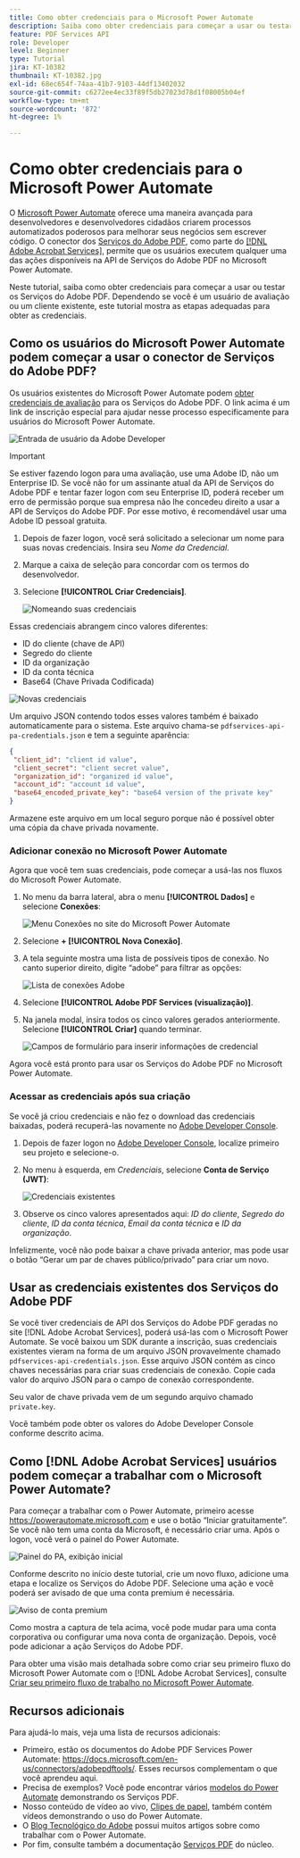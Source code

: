 ```yaml
---
title: Como obter credenciais para o Microsoft Power Automate
description: Saiba como obter credenciais para começar a usar ou testar os Serviços da Adobe PDF
feature: PDF Services API
role: Developer
level: Beginner
type: Tutorial
jira: KT-10382
thumbnail: KT-10382.jpg
exl-id: 68ec654f-74aa-41b7-9103-44df13402032
source-git-commit: c6272ee4ec33f89f5db27023d78d1f08005b04ef
workflow-type: tm+mt
source-wordcount: '872'
ht-degree: 1%

---
```


# Como obter credenciais para o Microsoft Power Automate

O [Microsoft Power Automate](https://powerautomate.microsoft.com/pt-br/) oferece uma maneira avançada para desenvolvedores e desenvolvedores cidadãos criarem processos automatizados poderosos para melhorar seus negócios sem escrever código. O conector dos [Serviços do Adobe PDF](https://us.flow.microsoft.com/en-us/connectors/shared_adobepdftools/adobe-pdf-services/), como parte do [[!DNL Adobe Acrobat Services]](https://developer.adobe.com/document-services), permite que os usuários executem qualquer uma das ações disponíveis na API de Serviços do Adobe PDF no Microsoft Power Automate.

Neste tutorial, saiba como obter credenciais para começar a usar ou testar os Serviços do Adobe PDF. Dependendo se você é um usuário de avaliação ou um cliente existente, este tutorial mostra as etapas adequadas para obter as credenciais.

## Como os usuários do Microsoft Power Automate podem começar a usar o conector de Serviços do Adobe PDF?

Os usuários existentes do Microsoft Power Automate podem [obter credenciais de avaliação](https://www.adobe.com/go/powerautomate_getstarted) para os Serviços do Adobe PDF. O link acima é um link de inscrição especial para ajudar nesse processo especificamente para usuários do Microsoft Power Automate.

![Entrada de usuário da Adobe Developer](assets/credentials_1.png)


>[!IMPORTANT]
> Se estiver fazendo logon para uma avaliação, use uma Adobe ID, não um Enterprise ID. Se você não for um assinante atual da API de Serviços do Adobe PDF e tentar fazer logon com seu Enterprise ID, poderá receber um erro de permissão porque sua empresa não lhe concedeu direito a usar a API de Serviços do Adobe PDF. Por esse motivo, é recomendável usar uma Adobe ID pessoal gratuita.
>

1. Depois de fazer logon, você será solicitado a selecionar um nome para suas novas credenciais. Insira seu *Nome da Credencial*.
1. Marque a caixa de seleção para concordar com os termos do desenvolvedor.
1. Selecione **[!UICONTROL Criar Credenciais]**.

   ![Nomeando suas credenciais](assets/credentials_2.png)

Essas credenciais abrangem cinco valores diferentes:

* ID do cliente (chave de API)
* Segredo do cliente
* ID da organização
* ID da conta técnica
* Base64 (Chave Privada Codificada)

![Novas credenciais](assets/credentials_3.png)

Um arquivo JSON contendo todos esses valores também é baixado automaticamente para o sistema. Este arquivo chama-se `pdfservices-api-pa-credentials.json` e tem a seguinte aparência:

```json
{
 "client_id": "client id value",
 "client_secret": "client secret value",
 "organization_id": "organized id value",
 "account_id": "account id value",
 "base64_encoded_private_key": "base64 version of the private key"
}
```

Armazene este arquivo em um local seguro porque não é possível obter uma cópia da chave privada novamente.

### Adicionar conexão no Microsoft Power Automate

Agora que você tem suas credenciais, pode começar a usá-las nos fluxos do Microsoft Power Automate.

1. No menu da barra lateral, abra o menu **[!UICONTROL Dados]** e selecione **Conexões**:

   ![Menu Conexões no site do Microsoft Power Automate](assets/credentials_4.png)

1. Selecione **+ [!UICONTROL Nova Conexão]**.

1. A tela seguinte mostra uma lista de possíveis tipos de conexão. No canto superior direito, digite “adobe” para filtrar as opções:

   ![Lista de conexões Adobe](assets/credentials_5.png)

1. Selecione **[!UICONTROL Adobe PDF Services (visualização)]**.
1. Na janela modal, insira todos os cinco valores gerados anteriormente. Selecione **[!UICONTROL Criar]** quando terminar.

   ![Campos de formulário para inserir informações de credencial](assets/credentials_6.png)

Agora você está pronto para usar os Serviços do Adobe PDF no Microsoft Power Automate.

### Acessar as credenciais após sua criação

Se você já criou credenciais e não fez o download das credenciais baixadas, poderá recuperá-las novamente no [Adobe Developer Console](https://developer.adobe.com/console).

1. Depois de fazer logon no [Adobe Developer Console](https://developer.adobe.com/console), localize primeiro seu projeto e selecione-o.
1. No menu à esquerda, em *Credenciais*, selecione **Conta de Serviço (JWT)**:

   ![Credenciais existentes](assets/credentials_7.png)

1. Observe os cinco valores apresentados aqui: *ID do cliente*, *Segredo do cliente*, *ID da conta técnica*, *Email da conta técnica* e *ID da organização*.

Infelizmente, você não pode baixar a chave privada anterior, mas pode usar o botão “Gerar um par de chaves público/privado” para criar um novo.

## Usar as credenciais existentes dos Serviços do Adobe PDF

Se você tiver credenciais de API dos Serviços do Adobe PDF geradas no site [!DNL Adobe Acrobat Services], poderá usá-las com o Microsoft Power Automate. Se você baixou um SDK durante a inscrição, suas credenciais existentes vieram na forma de um arquivo JSON provavelmente chamado `pdfservices-api-credentials.json`. Esse arquivo JSON contém as cinco chaves necessárias para criar suas credenciais de conexão. Copie cada valor do arquivo JSON para o campo de conexão correspondente.

Seu valor de chave privada vem de um segundo arquivo chamado `private.key`.

Você também pode obter os valores do Adobe Developer Console conforme descrito acima.

## Como [!DNL Adobe Acrobat Services] usuários podem começar a trabalhar com o Microsoft Power Automate?

Para começar a trabalhar com o Power Automate, primeiro acesse <https://powerautomate.microsoft.com> e use o botão “Iniciar gratuitamente”. Se você não tem uma conta da Microsoft, é necessário criar uma. Após o logon, você verá o painel do Power Automate.

![Painel do PA, exibição inicial](assets/credentials_8.png)

Conforme descrito no início deste tutorial, crie um novo fluxo, adicione uma etapa e localize os Serviços do Adobe PDF. Selecione uma ação e você poderá ser avisado de que uma conta premium é necessária.

![Aviso de conta premium](assets/credentials_9.png)

Como mostra a captura de tela acima, você pode mudar para uma conta corporativa ou configurar uma nova conta de organização. Depois, você pode adicionar a ação Serviços do Adobe PDF.

Para obter uma visão mais detalhada sobre como criar seu primeiro fluxo do Microsoft Power Automate com o [!DNL Adobe Acrobat Services], consulte [Criar seu primeiro fluxo de trabalho no Microsoft Power Automate](https://experienceleague.adobe.com/pt-br/docs/acrobat-services-learn/tutorials/pdfservices/create-workflow-power-automate).

## Recursos adicionais

Para ajudá-lo mais, veja uma lista de recursos adicionais:

* Primeiro, estão os documentos do Adobe PDF Services Power Automate: <https://docs.microsoft.com/en-us/connectors/adobepdftools/>. Esses recursos complementam o que você aprendeu aqui.
* Precisa de exemplos? Você pode encontrar vários [modelos do Power Automate](https://powerautomate.microsoft.com/en-us/connectors/details/shared_adobepdftools/adobe-pdf-services/) demonstrando os Serviços PDF.
* Nosso conteúdo de vídeo ao vivo, [Clipes de papel](https://www.youtube.com/playlist?list=PLcVEYUqU7VRe4sT-Bf8flvRz1XXUyGmtF), também contém vídeos demonstrando o uso do Power Automate.
* O [Blog Tecnológico do Adobe](https://medium.com/adobetech/tagged/microsoft-power-automate) possui muitos artigos sobre como trabalhar com o Power Automate.
* Por fim, consulte também a documentação [Serviços PDF](https://developer.adobe.com/document-services/docs/overview/) do núcleo.

